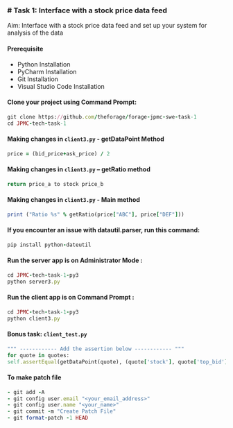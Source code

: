 ### # Task 1: Interface with a stock price data feed
Aim: Interface with a stock price data feed and set up your system for analysis of the data

#### Prerequisite
- Python Installation
- PyCharm Installation
- Git Installation
- Visual Studio Code Installation

#### Clone your project using Command Prompt:
```ruby
git clone https://github.com/theforage/forage-jpmc-swe-task-1
cd JPMC-tech-task-1
```

#### Making changes in `client3.py` - getDataPoint Method
```ruby
price = (bid_price+ask_price) / 2
```

#### Making changes in `client3.py` – getRatio method
```ruby
return price_a to stock price_b
```

#### Making changes in `client3.py` - Main method
```ruby
print ("Ratio %s" % getRatio(price["ABC"], price["DEF"]))
```

#### If you encounter an issue with datautil.parser, run this command:
```ruby
pip install python-dateutil
```

#### Run the server app is on Administrator Mode :
```ruby
cd JPMC-tech-task-1-py3
python server3.py
```

#### Run the client app is on Command Prompt :
```ruby
cd JPMC-tech-task-1-py3
python client3.py
```

#### Bonus task: `client_test.py`
```ruby
""" ------------ Add the assertion below ------------ """
for quote in quotes:
self.assertEqual(getDataPoint(quote), (quote['stock'], quote['top_bid']['price'], quote['top_ask']['price'], (quote['top_bid']['price'] + quote['top_ask']['price'])/2))
```

#### To make patch file
```ruby
- git add -A
- git config user.email "<your_email_address>"
- git config user.name "<your_name>"
- git commit -m "Create Patch File"
- git format-patch -1 HEAD
```
